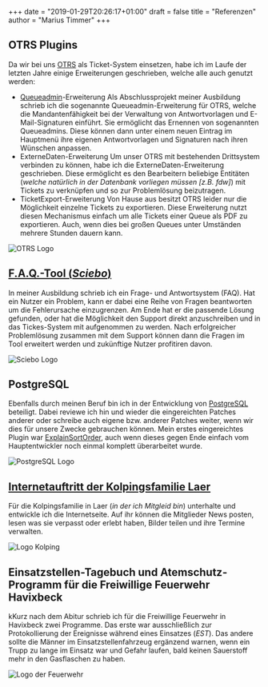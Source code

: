 +++
date = "2019-01-29T20:26:17+01:00"
draft = false
title = "Referenzen"
author = "Marius Timmer"
+++

## OTRS Plugins
Da wir bei uns [OTRS](https://de.wikipedia.org/wiki/Open_Technology_Real_Services) als Ticket-System einsetzen, habe ich im Laufe der letzten Jahre einige Erweiterungen geschrieben, welche alle auch genutzt werden:

 - [Queueadmin](https://zivgitlab.uni-muenster.de/mtimm_01/OTRS_TemplateSignatureAddOn)-Erweiterung
   Als Abschlussprojekt meiner Ausbildung schrieb ich die sogenannte Queueadmin-Erweiterung für OTRS, welche die Mandantenfähigkeit bei der Verwaltung von Antwortvorlagen und E-Mail-Signaturen einführt. Sie ermöglicht das Ernennen von sogenannten Queueadmins. Diese können dann unter einem neuen Eintrag im Hauptmenü ihre eigenen Antwortvorlagen und Signaturen nach ihren Wünschen anpassen.
 - ExterneDaten-Erweiterung
   Um unser OTRS mit bestehenden Drittsystem verbinden zu können, habe ich die ExterneDaten-Erweiterung geschrieben. Diese ermöglicht es den Bearbeitern beliebige Entitäten (_welche natürlich in der Datenbank vorliegen müssen [z.B. fdw]_) mit Tickets zu verknüpfen und so zur Problemlösung beizutragen.
 - TicketExport-Erweiterung
   Von Hause aus besitzt OTRS leider nur die Möglichkeit einzelne Tickets zu exportieren. Diese Erweiterung nutzt diesen Mechanismus einfach um alle Tickets einer Queue als PDF zu exportieren. Auch, wenn dies bei großen Queues unter Umständen mehrere Stunden dauern kann.

![OTRS Logo](/img/logo_otrs.png)


## [F.A.Q.-Tool (_Sciebo_)](http://sciebo.de/de/hilfe/problemloesung/)
In meiner Ausbildung schrieb ich ein Frage- und Antwortsystem (FAQ). Hat ein Nutzer ein Problem, kann er dabei eine Reihe von Fragen beantworten um die Fehlerursache einzugrenzen. Am Ende hat er die passende Lösung gefunden, oder hat die Möglichkeit den Support direkt anzuschreiben und in das Tickes-System mit aufgenommen zu werden. Nach erfolgreicher Problemlösung zusammen mit dem Support können dann die Fragen im Tool erweitert werden und zukünftige Nutzer profitiren davon.

![Sciebo Logo](/img/logo_sciebo.png)


## PostgreSQL
Ebenfalls durch meinen Beruf bin ich in der Entwicklung von [PostgreSQL](https://de.wikipedia.org/wiki/PostgreSQL) beteiligt. Dabei reviewe ich hin und wieder die eingereichten Patches anderer oder schreibe auch eigene bzw. anderer Patches weiter, wenn wir dies für unsere Zwecke gebrauchen können. Mein erstes eingereichtes Plugin war [ExplainSortOrder](https://www.postgresql.org/message-id/F4FF595C-D39D-4036-A446-57C91ABE6B31%40exchange.wwu.de), auch wenn dieses gegen Ende einfach vom Hauptentwickler noch einmal komplett überarbeitet wurde.

![PostgreSQL Logo](/img/logo_postgres.png)


## [Internetauftritt der Kolpingsfamilie Laer](https://kolping-laer.de/)
Für die Kolpingsfamilie in Laer (_in der ich Mitgleid bin_) unterhalte und entwickle ich die Internetseite. Auf ihr können die Mitglieder News posten, lesen was sie verpasst oder erlebt haben, Bilder teilen und ihre Termine verwalten.

![Logo Kolping](/img/logo_kolping.jpg)


## Einsatzstellen-Tagebuch und Atemschutz-Programm für die Freiwillige Feuerwehr Havixbeck
kKurz nach dem Abitur schrieb ich für die Freiwillige Feuerwehr in Havixbeck zwei Programme. Das erste war ausschließlich zur Protokollierung der Ereignisse während eines Einsatzes (_EST_). Das andere sollte die Männer im Einsatzstellenfahrzeug ergänzend warnen, wenn ein Trupp zu lange im Einsatz war und Gefahr laufen, bald keinen Sauerstoff mehr in den Gasflaschen zu haben.

![Logo der Feuerwehr](/img/logo_feuerwehr.gif)

